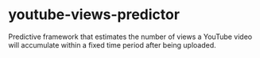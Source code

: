 # youtube-views-predictor
Predictive framework that estimates the number of views a YouTube video will accumulate within a fixed time period after being uploaded.
